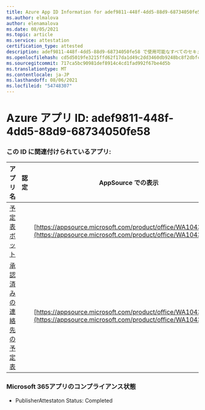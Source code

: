 ```yaml
---
title: Azure App ID Information for adef9811-448f-4dd5-88d9-68734050fe58
ms.author: elmalova
author: elenamalova
ms.date: 08/05/2021
ms.topic: article
ms.service: attestation
certification_type: attested
description: adef9811-448f-4dd5-88d9-68734050fe58 で使用可能なすべてのセキュリティおよびコンプライアンス情報。
ms.openlocfilehash: cd5d5019fe3215ffd62f17da1d49c2dd3460db9248bc8f2dbfc283fe9de2e37a
ms.sourcegitcommit: 717ca5bc90981def8914c4cd1fad992f67be4d5b
ms.translationtype: MT
ms.contentlocale: ja-JP
ms.lasthandoff: 08/06/2021
ms.locfileid: "54748307"
---
```

# <a name="azure-app-id-adef9811-448f-4dd5-88d9-68734050fe58"></a>Azure アプリ ID: adef9811-448f-4dd5-88d9-68734050fe58


### <a name="apps-associated-with-this-id"></a>この ID に関連付けられているアプリ:
| **アプリ名** | **認定** | **AppSource での表示** |
|--------------|---------------|-----------------------|
| [予定表ボット](https://docs.microsoft.com/microsoft-365-app-certification/forward/WA104381271) |  | [https://appsource.microsoft.com/product/office/WA104381271](https://appsource.microsoft.com/product/office/WA104381271) |
| [承認済みの連絡先の予定表](https://docs.microsoft.com/microsoft-365-app-certification/forward/WA104380294) |  | [https://appsource.microsoft.com/product/office/WA104380294](https://appsource.microsoft.com/product/office/WA104380294) |

### <a name="microsoft-365-app-compliance-status"></a>Microsoft 365アプリのコンプライアンス状態
- PublisherAttestaton Status: Completed
